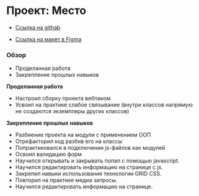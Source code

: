 # Проект: Место

* [Ссылка на githab](https://dmitrysavelev.github.io/mesto/index.html)

* [Ссылка на макет в Figma](https://www.figma.com/file/2cn9N9jSkmxD84oJik7xL7/JavaScript.-Sprint-4?node-id=0%3A1)

### Обзор

* Проделанная работа
* Закрепление прошлых навыков

**Проделанная работа**

- Настроил сборку проекта вебпаком
- Усвоил на практике слабое связывание (внутри классов напрямую не создаются экземпляры других классов)

**Закрепление прошлых навыков**

- Разбиение проекта на модули с применением ООП
- Отрефакторил код разбив его на классы
- Попрактиковался в подключении js-файлов как модулей
- Освоил валидацию форм
- Научился открывать и закрывать попап с помощью javascript.
- Научился редактировать информацию на странице с js.
- Закрепил навыки использования технологии GRID CSS.
- Повторил на практике медиа запросы.
- Научился редактировать информацию на странице.


